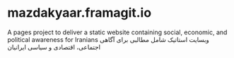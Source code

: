 # mazdakyaar.framagit.io

A pages project to deliver a static website containing social, economic, and political awareness for Iranians
وبسایت استاتیک شامل مطالبی برای آگاهی اجتماعی، اقتصادی و سیاسی ایرانیان
